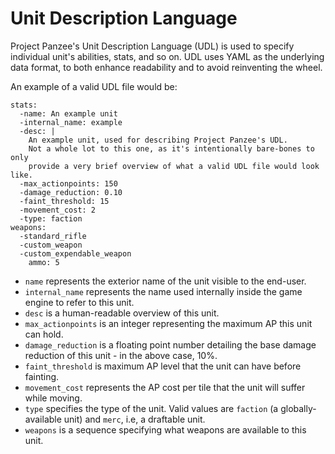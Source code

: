 Unit Description Language
=========================

Project Panzee's Unit Description Language (UDL) is used to specify individual
unit's abilities, stats, and so on. UDL uses YAML as the underlying data format,
to both enhance readability and to avoid reinventing the wheel.

An example of a valid UDL file would be:
```
stats:
  -name: An example unit
  -internal_name: example
  -desc: |
    An example unit, used for describing Project Panzee's UDL.
    Not a whole lot to this one, as it's intentionally bare-bones to only
    provide a very brief overview of what a valid UDL file would look like.
  -max_actionpoints: 150
  -damage_reduction: 0.10
  -faint_threshold: 15
  -movement_cost: 2
  -type: faction
weapons:
  -standard_rifle
  -custom_weapon
  -custom_expendable_weapon
    ammo: 5
```

* `name` represents the exterior name of the unit visible to the end-user.
* `internal_name` represents the name used internally inside the game engine to refer
  to this unit.
* `desc` is a human-readable overview of this unit.
* `max_actionpoints` is an integer representing the maximum AP this unit can hold.
* `damage_reduction` is a floating point number detailing the base damage reduction
  of this unit - in the above case, 10%.
* `faint_threshold` is maximum AP level that the unit can have before fainting.
* `movement_cost` represents the AP cost per tile that the unit will suffer
  while moving.
* `type` specifies the type of the unit. Valid values are `faction` (a globally-available
  unit) and `merc`, i.e, a draftable unit.
* `weapons` is a sequence specifying what weapons are available to this unit.
